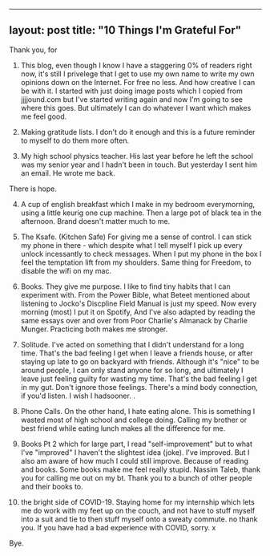 
---
layout: post
title: "10 Things I'm Grateful For" 
---

Thank you, for

1. This blog, even though I know I have a staggering 0% of readers right now, it's still I privelege that I get to use my own name to write my own 
opinions down on the Internet. For free no less. And how creative I can be with it. I started with just doing image posts which I copied from jjjjound.com but I've started writing again and now I'm going to see where this goes. But ultimately I can do whatever I want which makes me feel good.

2. Making gratitude lists. I don't do it enough and this is a future reminder to myself to do them more often.

3. My high school physics teacher. His last year before he left the school was my senior year and I hadn't been in touch. But yesterday I sent him an email. He wrote me back.

There is hope.

4. A cup of english breakfast  which I make in my bedroom everymorning, using a little keurig one cup machine. Then a large pot of black tea in the afternoon. Brand doesn't matter much to me.

5. The Ksafe. (Kitchen Safe) For giving me a sense of control. I can stick my phone in there - which despite what I tell myself I pick up every unlock incessantly to check messages. When I put my phone in the box I feel the temptation lift from my shoulders. Same thing for Freedom, to disable the wifi on my mac.

6. Books. They give me purpose. I like to find tiny habits that I can experiment with. From the Power Bible, what Beteet mentioned about listening to Jocko's Discpline Field Manual is just my speed. Now every morning (most) I put it on Spotify, And I've also adapted by reading the same essays over and over from  Poor Charlie's Almanack by Charlie Munger. Practicing both makes me stronger.

7. Solitude. I've acted on something that I didn't understand for a long time. That's the bad feeling I get when I leave a friends house, or after staying up late to go on backyard with friends. Although it's "nice" to be around people, I can only stand anyone for so long, and ultimately I leave just feeling guilty for wasting my time. That's the bad feeling I get in my gut. Don't ignore those feelings. There's a mind body connection, if you'd listen. I wish I hadsooner. .

8. Phone Calls. On the other hand, I hate eating alone. This is something I wasted most of high school and college doing. Calling my brother or best friend while eating lunch makes all the difference for me.

9. Books Pt 2  which for large part, I read "self-improvement" but to what I've "improved" I haven't the slightest idea (joke). I've improved. But I also am aware of how much I could still improve. Because of reading and books. Some books make me feel really stupid. Nassim Taleb, thank you for calling me out on my bt. Thank you to a bunch of other people and their books to. 

10. the bright side of COVID-19. Staying home for my internship which lets me do work with my feet up on the couch, and not have to stuff myself into a suit and tie to then stuff myself onto a sweaty commute. no thank you. If you have had a bad experience with COVID, sorry. x


Bye.





